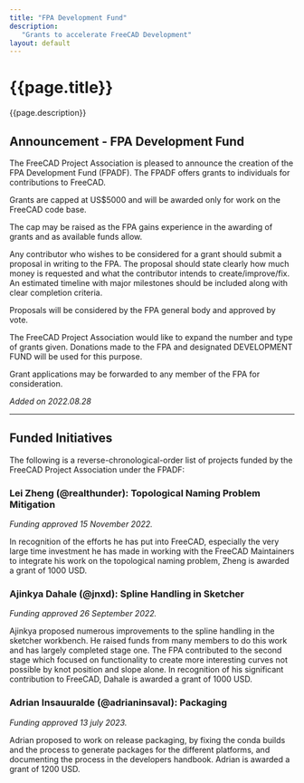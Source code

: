 ```yaml
---
title: "FPA Development Fund"
description:
   "Grants to accelerate FreeCAD Development"
layout: default
---
```


# {{page.title}}

{{page.description}}

## Announcement - FPA Development Fund

The FreeCAD Project Association is pleased to announce the creation of the FPA Development Fund (FPADF). The FPADF offers grants to individuals for contributions to FreeCAD.

Grants are capped at US$5000 and will be awarded only for work on the FreeCAD code base.

The cap may be raised as the FPA gains experience in the awarding of grants and as available funds allow.

Any contributor who wishes to be considered for a grant should submit a proposal in writing to the FPA. The proposal should state clearly how much money is requested and what the contributor intends to create/improve/fix. An estimated timeline with major milestones should be included along with clear completion criteria.

Proposals will be considered by the FPA general body and approved by vote.

The FreeCAD Project Association would like to expand the number and type of grants given.  Donations made to the FPA and designated DEVELOPMENT FUND will be used for this purpose. 

Grant applications may be forwarded to any member of the FPA for consideration.

*Added on 2022.08.28*

***

## Funded Initiatives

The following is a reverse-chronological-order list of projects funded by the FreeCAD Project Association under the FPADF:

### Lei Zheng (@realthunder): Topological Naming Problem Mitigation

*Funding approved 15 November 2022.*

In recognition of the efforts he has put into FreeCAD, especially the very large time investment he has made in working with the FreeCAD Maintainers to integrate his work on the topological naming problem, Zheng is awarded a grant of 1000 USD.

### Ajinkya Dahale (@jnxd): Spline Handling in Sketcher

*Funding approved 26 September 2022.*

Ajinkya proposed numerous improvements to the spline handling in the sketcher workbench. He raised funds from many members to do this work and has largely completed stage one. The FPA contributed to the second stage which focused on functionality to create more interesting curves not possible by knot position and slope alone. In recognition of his significant contribution to FreeCAD, Dahale is awarded a grant of 1000 USD.

### Adrian Insauuralde (@adrianinsaval): Packaging

*Funding approved 13 july 2023.*

Adrian proposed to work on release packaging, by fixing the conda builds and the process to generate packages for the different platforms, and documenting the process in the developers handbook. Adrian is awarded a grant of 1200 USD.
